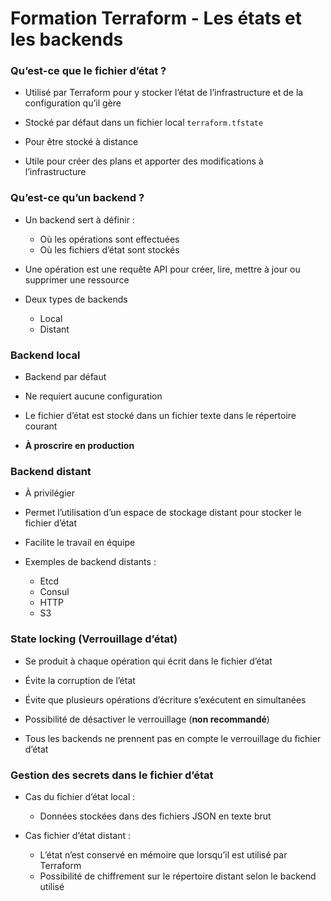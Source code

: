 # Formation Terraform - Les états et les backends

### Qu’est-ce que le fichier d’état ?


- Utilisé par Terraform pour y stocker l’état de l’infrastructure et de la configuration qu’il gère

- Stocké par défaut dans un fichier local `terraform.tfstate`

- Pour être stocké à distance

- Utile pour créer des plans et apporter des modifications à l’infrastructure


### Qu’est-ce qu’un backend ?

- Un backend sert à définir :
  - Où les opérations sont effectuées 
  - Où les fichiers d’état sont stockés

- Une opération est une requête API pour créer, lire, mettre à jour ou supprimer une ressource

- Deux types de backends 
  - Local 
  - Distant

### Backend local

- Backend par défaut 

- Ne requiert aucune configuration

- Le fichier d’état est stocké dans un fichier texte dans le répertoire courant 

- **À proscrire en production**

### Backend distant

- À privilégier

- Permet l’utilisation d’un espace de stockage distant pour stocker le fichier d’état

- Facilite le travail en équipe

- Exemples de backend distants :
  - Etcd
  - Consul
  - HTTP
  - S3

### State locking (Verrouillage d’état)

- Se produit à chaque opération qui écrit dans le fichier d’état

- Évite la corruption de l’état 

- Évite  que plusieurs opérations d’écriture s’exécutent en simultanées

- Possibilité de désactiver le verrouillage (**non recommandé**) 

- Tous les backends ne prennent pas en compte le verrouillage du fichier d’état


### Gestion des secrets dans le fichier d’état


- Cas du fichier d’état local :
  - Données stockées dans des fichiers JSON en texte brut

- Cas fichier d’état distant :
  - L’état n’est conservé en mémoire que lorsqu’il est utilisé par Terraform
  - Possibilité de chiffrement sur le répertoire distant selon le backend utilisé


